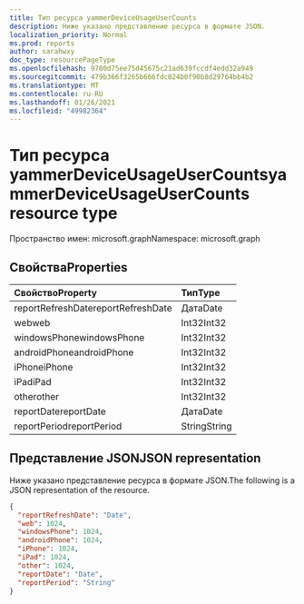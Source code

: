 ```yaml
---
title: Тип ресурса yammerDeviceUsageUserCounts
description: Ниже указано представление ресурса в формате JSON.
localization_priority: Normal
ms.prod: reports
author: sarahwxy
doc_type: resourcePageType
ms.openlocfilehash: 9780d75ee75d45675c21ad639fccdf4edd32a949
ms.sourcegitcommit: 479b366f3265b666fdc024b0f90b8d29764bb4b2
ms.translationtype: MT
ms.contentlocale: ru-RU
ms.lasthandoff: 01/26/2021
ms.locfileid: "49982364"
---
```

# <a name="yammerdeviceusageusercounts-resource-type"></a><span data-ttu-id="f9956-103">Тип ресурса yammerDeviceUsageUserCounts</span><span class="sxs-lookup"><span data-stu-id="f9956-103">yammerDeviceUsageUserCounts resource type</span></span>

<span data-ttu-id="f9956-104">Пространство имен: microsoft.graph</span><span class="sxs-lookup"><span data-stu-id="f9956-104">Namespace: microsoft.graph</span></span>

## <a name="properties"></a><span data-ttu-id="f9956-105">Свойства</span><span class="sxs-lookup"><span data-stu-id="f9956-105">Properties</span></span>

| <span data-ttu-id="f9956-106">Свойство</span><span class="sxs-lookup"><span data-stu-id="f9956-106">Property</span></span>          | <span data-ttu-id="f9956-107">Тип</span><span class="sxs-lookup"><span data-stu-id="f9956-107">Type</span></span>   |
| :---------------- | :----- |
| <span data-ttu-id="f9956-108">reportRefreshDate</span><span class="sxs-lookup"><span data-stu-id="f9956-108">reportRefreshDate</span></span> | <span data-ttu-id="f9956-109">Дата</span><span class="sxs-lookup"><span data-stu-id="f9956-109">Date</span></span>   |
| <span data-ttu-id="f9956-110">web</span><span class="sxs-lookup"><span data-stu-id="f9956-110">web</span></span>               | <span data-ttu-id="f9956-111">Int32</span><span class="sxs-lookup"><span data-stu-id="f9956-111">Int32</span></span>  |
| <span data-ttu-id="f9956-112">windowsPhone</span><span class="sxs-lookup"><span data-stu-id="f9956-112">windowsPhone</span></span>      | <span data-ttu-id="f9956-113">Int32</span><span class="sxs-lookup"><span data-stu-id="f9956-113">Int32</span></span>  |
| <span data-ttu-id="f9956-114">androidPhone</span><span class="sxs-lookup"><span data-stu-id="f9956-114">androidPhone</span></span>      | <span data-ttu-id="f9956-115">Int32</span><span class="sxs-lookup"><span data-stu-id="f9956-115">Int32</span></span>  |
| <span data-ttu-id="f9956-116">iPhone</span><span class="sxs-lookup"><span data-stu-id="f9956-116">iPhone</span></span>            | <span data-ttu-id="f9956-117">Int32</span><span class="sxs-lookup"><span data-stu-id="f9956-117">Int32</span></span>  |
| <span data-ttu-id="f9956-118">iPad</span><span class="sxs-lookup"><span data-stu-id="f9956-118">iPad</span></span>              | <span data-ttu-id="f9956-119">Int32</span><span class="sxs-lookup"><span data-stu-id="f9956-119">Int32</span></span>  |
| <span data-ttu-id="f9956-120">other</span><span class="sxs-lookup"><span data-stu-id="f9956-120">other</span></span>             | <span data-ttu-id="f9956-121">Int32</span><span class="sxs-lookup"><span data-stu-id="f9956-121">Int32</span></span>  |
| <span data-ttu-id="f9956-122">reportDate</span><span class="sxs-lookup"><span data-stu-id="f9956-122">reportDate</span></span>        | <span data-ttu-id="f9956-123">Дата</span><span class="sxs-lookup"><span data-stu-id="f9956-123">Date</span></span>   |
| <span data-ttu-id="f9956-124">reportPeriod</span><span class="sxs-lookup"><span data-stu-id="f9956-124">reportPeriod</span></span>      | <span data-ttu-id="f9956-125">String</span><span class="sxs-lookup"><span data-stu-id="f9956-125">String</span></span> |

## <a name="json-representation"></a><span data-ttu-id="f9956-126">Представление JSON</span><span class="sxs-lookup"><span data-stu-id="f9956-126">JSON representation</span></span>

<span data-ttu-id="f9956-127">Ниже указано представление ресурса в формате JSON.</span><span class="sxs-lookup"><span data-stu-id="f9956-127">The following is a JSON representation of the resource.</span></span>

<!-- {
  "blockType": "resource",
  "@odata.type": "microsoft.graph.yammerDeviceUsageUserCounts"
} -->

```json
{
  "reportRefreshDate": "Date", 
  "web": 1024, 
  "windowsPhone": 1024, 
  "androidPhone": 1024, 
  "iPhone": 1024, 
  "iPad": 1024, 
  "other": 1024, 
  "reportDate": "Date", 
  "reportPeriod": "String"
}
```


